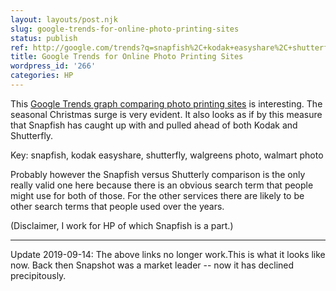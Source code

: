 ```yaml
---
layout: layouts/post.njk
slug: google-trends-for-online-photo-printing-sites
status: publish
ref: http://google.com/trends?q=snapfish%2C+kodak+easyshare%2C+shutterfly%2C+walgreens+photo%2C+walmart+photo&ctab=0&geo=all&date=all&sort=0
title: Google Trends for Online Photo Printing Sites
wordpress_id: '266'
categories: HP
---
```


This [Google Trends graph comparing photo printing sites](#) is interesting.  The seasonal Christmas surge is very evident.  It also looks as if by this measure that Snapfish has caught up with and pulled ahead of both Kodak and Shutterfly.

Key: snapfish, kodak easyshare, shutterfly, walgreens photo, walmart photo

Probably however the Snapfish versus Shutterly comparison is the only really valid one here because there is an obvious search term that people might use for both of those. For the other services there are likely to be other search terms that people used over the years.

(Disclaimer, I work for HP of which Snapfish is a part.)

* * *

Update 2019-09-14: The above links no longer work.This is what it looks like now. Back then Snapshot was a market leader -- now it has declined precipitously.

<script type="text/javascript" src="https://ssl.gstatic.com/trends_nrtr/1937_RC01/embed_loader.js"></script> <script type="text/javascript"> trends.embed.renderExploreWidget("TIMESERIES", {"comparisonItem":[{"keyword":"snapfish","geo":"","time":"2004-01-01 2019-09-15"},{"keyword":"kodak easyshare","geo":"","time":"2004-01-01 2019-09-15"},{"keyword":"shutterfly","geo":"","time":"2004-01-01 2019-09-15"},{"keyword":"walgreens photo","geo":"","time":"2004-01-01 2019-09-15"},{"keyword":"walmart photo","geo":"","time":"2004-01-01 2019-09-15"}],"category":0,"property":""}, {"exploreQuery":"date=all&q=snapfish,kodak%20easyshare,shutterfly,walgreens%20photo,walmart%20photo","guestPath":"https://trends.google.com:443/trends/embed/"}); </script>